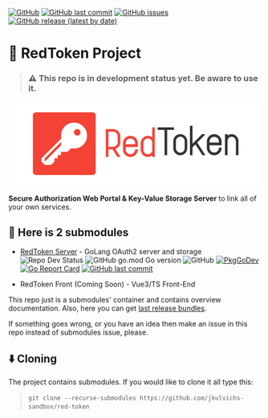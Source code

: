 [![GitHub](https://img.shields.io/github/license/jkulvichs-sandbox/red-token)](https://github.com/jkulvichs-sandbox/red-token/blob/master/LICENSE)
[![GitHub last commit](https://img.shields.io/github/last-commit/jkulvichs-sandbox/red-token)](https://github.com/jkulvichs-sandbox/red-token/commits/master)
[![GitHub issues](https://img.shields.io/github/issues-raw/jkulvichs-sandbox/red-token)](https://github.com/jkulvichs-sandbox/red-token/issues)
[![GitHub release (latest by date)](https://img.shields.io/github/v/release/jkulvichs-sandbox/red-token)](https://github.com/jkulvichs-sandbox/red-token/releases)

# :closed_lock_with_key: RedToken Project

> ### :warning: This repo is in development status yet. Be aware to use it.

![RedToken Splash](assets/red-token-splash.png)

**Secure Authorization Web Portal & Key-Value Storage Server** to link all of your own services.

## :bookmark_tabs: Here is 2 submodules

- [RedToken Server](https://github.com/jkulvichs-sandbox/red-token-server) - GoLang OAuth2 server and storage  
    ![Repo Dev Status](https://img.shields.io/badge/status-in%20dev-%23f44336)
    ![GitHub go.mod Go version](https://img.shields.io/github/go-mod/go-version/jkulvichs-sandbox/red-token-server)
    ![GitHub](https://img.shields.io/github/license/jkulvichs-sandbox/red-token-server)
    [![PkgGoDev](https://pkg.go.dev/badge/github.com/jkulvichs-sandbox/red-token-server)](https://pkg.go.dev/github.com/jkulvichs-sandbox/red-token)
    [![Go Report Card](https://goreportcard.com/badge/github.com/jkulvichs-sandbox/red-token-server)](https://goreportcard.com/report/github.com/jkulvichs-sandbox/red-token)
    [![GitHub last commit](https://img.shields.io/github/last-commit/jkulvichs-sandbox/red-token-server)](https://github.com/jkulvichs-sandbox/red-token/commits/master)
    
- RedToken Front (Coming Soon) - Vue3/TS Front-End

This repo just is a submodules' container and contains overview documentation.
Also, here you can get [last release bundles](https://github.com/jkulvichs-sandbox/red-token/releases).

If something goes wrong, or you have an idea then make an issue in this repo instead of submodules issue, please.  

## :arrow_down: Cloning

The project contains submodules. If you would like to clone it all type this:
> `git clone --recurse-submodules https://github.com/jkulvichs-sandbox/red-token`

